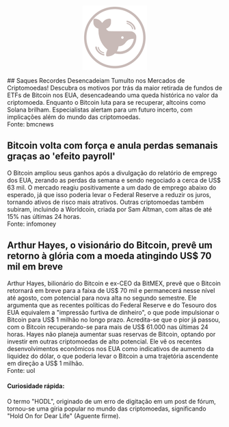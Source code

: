 <div align="center">

  ![Logo](./ohceotpirc75x75.svg)

</div>
## Saques Recordes Desencadeiam Tumulto nos Mercados de Criptomoedas!
Descubra os motivos por trás da maior retirada de fundos de ETFs de Bitcoin nos EUA, desencadeando uma queda histórica no valor da criptomoeda. Enquanto o Bitcoin luta para se recuperar, altcoins como Solana brilham. Especialistas alertam para um futuro incerto, com implicações além do mundo das criptomoedas.
<br>
Fonte: bmcnews

## Bitcoin volta com força e anula perdas semanais graças ao 'efeito payroll'
O Bitcoin ampliou seus ganhos após a divulgação do relatório de emprego dos EUA, zerando as perdas da semana e sendo negociado a cerca de US$ 63 mil. O mercado reagiu positivamente a um dado de emprego abaixo do esperado, já que isso poderia levar o Federal Reserve a reduzir os juros, tornando ativos de risco mais atrativos. Outras criptomoedas também subiram, incluindo a Worldcoin, criada por Sam Altman, com altas de até 15% nas últimas 24 horas.
<br>
Fonte: infomoney

## Arthur Hayes, o visionário do Bitcoin, prevê um retorno à glória com a moeda atingindo US$ 70 mil em breve
Arthur Hayes, bilionário do Bitcoin e ex-CEO da BitMEX, prevê que o Bitcoin retornará em breve para a faixa de US$ 70 mil e permanecerá nesse nível até agosto, com potencial para nova alta no segundo semestre. Ele argumenta que as recentes políticas do Federal Reserve e do Tesouro dos EUA equivalem a "impressão furtiva de dinheiro", o que pode impulsionar o Bitcoin para US$ 1 milhão no longo prazo. Acredita-se que o pior já passou, com o Bitcoin recuperando-se para mais de US$ 61.000 nas últimas 24 horas. Hayes não planeja aumentar suas reservas de Bitcoin, optando por investir em outras criptomoedas de alto potencial. Ele vê os recentes desenvolvimentos econômicos nos EUA como indicativos de aumento da liquidez do dólar, o que poderia levar o Bitcoin a uma trajetória ascendente em direção a US$ 1 milhão.
<br>
Fonte: uol

#### Curiosidade rápida:
O termo "HODL", originado de um erro de digitação em um post de fórum, tornou-se uma gíria popular no mundo das criptomoedas, significando "Hold On for Dear Life" (Aguente firme).
